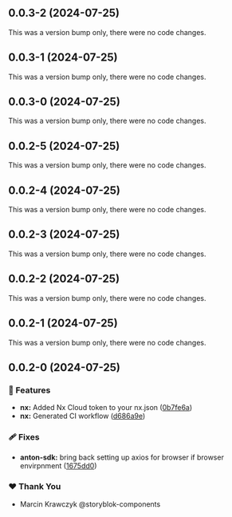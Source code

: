 ## 0.0.3-2 (2024-07-25)

This was a version bump only, there were no code changes.

## 0.0.3-1 (2024-07-25)

This was a version bump only, there were no code changes.

## 0.0.3-0 (2024-07-25)

This was a version bump only, there were no code changes.

## 0.0.2-5 (2024-07-25)

This was a version bump only, there were no code changes.

## 0.0.2-4 (2024-07-25)

This was a version bump only, there were no code changes.

## 0.0.2-3 (2024-07-25)

This was a version bump only, there were no code changes.

## 0.0.2-2 (2024-07-25)

This was a version bump only, there were no code changes.

## 0.0.2-1 (2024-07-25)

This was a version bump only, there were no code changes.

## 0.0.2-0 (2024-07-25)


### 🚀 Features

- **nx:** Added Nx Cloud token to your nx.json ([0b7fe6a](https://github.com/marckraw/anton-suite/commit/0b7fe6a))
- **nx:** Generated CI workflow ([d686a9e](https://github.com/marckraw/anton-suite/commit/d686a9e))

### 🩹 Fixes

- **anton-sdk:** bring back setting up axios for browser if browser envirpnment ([1675dd0](https://github.com/marckraw/anton-suite/commit/1675dd0))

### ❤️  Thank You

- Marcin Krawczyk @storyblok-components